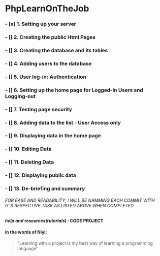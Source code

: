 # PhpLearnOnTheJob


 ### - [x]  1. Setting up your server
 ### - [] 2. Creating the public Html Pages
 ### - [] 3. Creating the database and its tables
 ### - [] 4. Adding users to the database
 ### - [] 5. User log-in: Authentication
 ### - [] 6. Setting up the home page for Logged-in Users and Logging-out
 ### - [] 7. Testing page security
 ### - [] 8. Adding data to the list - User Access only
 ### - [] 9. Displaying data in the home page
 ### - [] 10. Editing Data
 ### - [] 11. Deleting Data
 ### - [] 12. Displaying public data
 ### - [] 13. De-briefing and summary

###### FOR EASE AND READABILITY, I WILL BE NAMMING EACH COMMIT WITH IT'S RESPECTIVE TASK AS LISTED ABOVE WHEN COMPLETED

 #### **_help and resources(tutorials) :_ CODE PROJECT**

 #### in the words of Niyi:
 > "Learning with a project is my best way of learning a programming language"